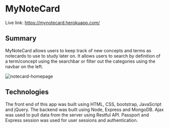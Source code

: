 # MyNoteCard
Live link: https://mynotecard.herokuapp.com/

## Summary
MyNoteCard allows users to keep track of new concepts and terms as notecards to use to study later on. It allows users to search by definition of a term/concept using the searchbar or filter out the categories using the navbar on the left.

![notecard-homepage](https://user-images.githubusercontent.com/17520488/39463000-401b3686-4cca-11e8-9f5f-9b63696db0fc.png)


## Technologies
The front end of this app was built using HTML, CSS, bootstrap, JavaScript and jQuery. The backend was built using Node, Express and MongoDB. Ajax was used to pull data from the server using Restful API. Passport and Express session was used for user sessions and authentication.
